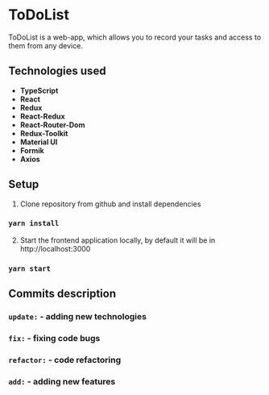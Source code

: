 # ToDoList

ToDoList is a web-app, which allows you to record your tasks and access
to them from any device.

## Technologies used

- **TypeScript**
- **React**
- **Redux**
- **React-Redux**
- **React-Router-Dom**
- **Redux-Toolkit**
- **Material UI**
- **Formik**
- **Axios**

## Setup

1. Clone repository from github and install dependencies

### `yarn install`

2. Start the frontend application locally, by default it will be in http://localhost:3000

### `yarn start`

## Commits description

### `update:` - adding new technologies
### `fix:` - fixing code bugs
### `refactor:` - code refactoring
### `add:` - adding new features